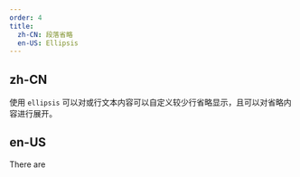 ```yaml
---
order: 4
title:
  zh-CN: 段落省略
  en-US: Ellipsis
---
```


## zh-CN

使用 `ellipsis` 可以对或行文本内容可以自定义较少行省略显示，且可以对省略内容进行展开。

## en-US

There are

